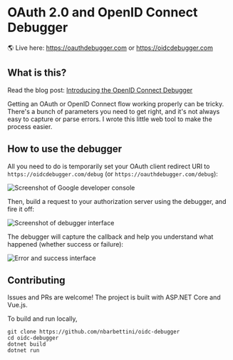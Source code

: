 # OAuth 2.0 and OpenID Connect Debugger

:earth_americas: Live here: https://oauthdebugger.com or https://oidcdebugger.com

## What is this?

Read the blog post: [Introducing the OpenID Connect Debugger](https://www.recaffeinate.co/post/introducing-openid-connect-debugger/)

Getting an OAuth or OpenID Connect flow working properly can be tricky. There's a bunch of parameters you need to get right, and it's not always easy to capture or parse errors. I wrote this little web tool to make the process easier.

## How to use the debugger

All you need to do is temporarily set your OAuth client redirect URI to `https://oidcdebugger.com/debug` (or `https://oauthdebugger.com/debug`):

![Screenshot of Google developer console](https://www.recaffeinate.co/img/post/introducing-openid-connect-debugger/temp-redirect-uri.png "Temporarily change client redirect URI to debugger")

Then, build a request to your authorization server using the debugger, and fire it off:

![Screenshot of debugger interface](https://www.recaffeinate.co/img/post/introducing-openid-connect-debugger/switch-response-mode.gif "Choose response mode and click Send Request")

The debugger will capture the callback and help you understand what happened (whether success or failure):

![Error and success interface](https://www.recaffeinate.co/img/post/introducing-openid-connect-debugger/error-and-success.gif "Decode the error message, or view the successful callback information")

## Contributing

Issues and PRs are welcome! The project is built with ASP.NET Core and Vue.js.

To build and run locally,

```
git clone https://github.com/nbarbettini/oidc-debugger
cd oidc-debugger
dotnet build
dotnet run
```
